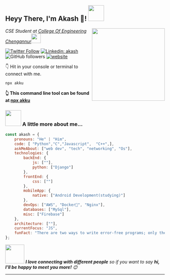 <h2>Heyy There, I'm Akash 👋! <img src="https://media.giphy.com/media/12oufCB0MyZ1Go/giphy.gif" width="50"></h2>
<img align='right' src="https://media.giphy.com/media/M9gbBd9nbDrOTu1Mqx/giphy.gif" width="230">
<p><em>CSE Student at <a href="https://ceconline.edu/">College Of Engineering Chengannur</a><img src="https://media.giphy.com/media/WUlplcMpOCEmTGBtBW/giphy.gif" width="30"> 
</em></p>

[![Twitter Follow](https://img.shields.io/twitter/follow/AkkuYT1001?label=Follow)](https://twitter.com/intent/follow?screen_name=AkkuYT1001)
[![Linkedin: akash](https://img.shields.io/badge/-akash-blue?style=flat-square&logo=Linkedin&logoColor=white&link=https://www.linkedin.com/in/akashakku/)](https://www.linkedin.com/in/akashakku/)
![GitHub followers](https://img.shields.io/github/followers/AkkuPY?label=Follow&style=social)
[![website](https://img.shields.io/badge/Website-46a2f1.svg?&style=flat-square&logo=Google-Chrome&logoColor=white&link=https://akkupy.github.io/)](https://akkupy.github.io/)


👇 Hit in your console or terminal to connect with me.

```bash
npx akku
```
**👆 This command line tool can be found at [npx akku](https://github.com/AkkuPY/npx_card)**

### <img src="https://media.giphy.com/media/VgCDAzcKvsR6OM0uWg/giphy.gif" width="50"> A little more about me...  

```javascript
const akash = {
    pronouns: "He" | "Him",
    code: [ "Python","C","Javascript",  "C++",],
    askMeAbout: ["web dev", "tech", "networking", "Os"],
    technologies: {
        backEnd: {
            js: [""],
            python: ["Django"]
        },
        frontEnd: {
            css: [""]
        },
        mobileApp: {
            native: ["Android Development(studying)"]
        },
        devOps: ["AWS", "Docker🐳", "Nginx"],
        databases: ["MySql"],
        misc: ["Firebase"]
    },
    architecture: [""],
    currentFocus: "JS",
    funFact: "There are two ways to write error-free programs; only the third one works"
};
```

<img src="https://media.giphy.com/media/LnQjpWaON8nhr21vNW/giphy.gif" width="60"> <em><b>I love connecting with different people</b> so if you want to say <b>hi, I'll be happy to meet you more!</b> 😊</em>

---
